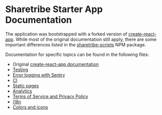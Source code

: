 # Sharetribe Starter App Documentation

The application was bootstrapped with a forked version of
[create-react-app](https://github.com/facebookincubator/create-react-app). While
most of the original documentation still apply, there are some
important differences listed in the
[sharetribe-scripts](https://www.npmjs.com/package/sharetribe-scripts)
NPM package.

Documentation for specific topics can be found in the following files:

 - Original [create-react-app documentation](https://github.com/sharetribe/create-react-app/blob/master/packages/react-scripts/template/README.md)
 - [Testing](testing.md)
 - [Error logging with Sentry](sentry.md)
 - [CI](ci.md)
 - [Static pages](static-pages.md)
 - [Analytics](analytics.md)
 - [Terms of Service and Privacy Policy](terms-of-service-and-privacy-policy.md)
 - [i18n](i18n.md)
 - [Colors and icons](colors-and-icons.md)
